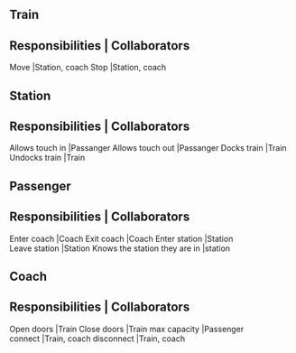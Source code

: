 Train
--------
Responsibilities | Collaborators
---------------------------------
Move						 |Station, coach
Stop						 |Station, coach
		
Station
-------
Responsibilities | Collaborators
--------------------------------
Allows touch in	 |Passanger
Allows touch out |Passanger
Docks train			 |Train
Undocks train		 |Train
								 
Passenger
---------
Responsibilities | Collaborators
--------------------------------
Enter coach			 |Coach
Exit coach			 |Coach
Enter station		 |Station						 
Leave station		 |Station
Knows the station they are in |station
								 								 
Coach
-----
Responsibilities | Collaborators
--------------------------------
Open doors			 |Train
Close doors			 |Train
max capacity     |Passenger						 
connect					 |Train, coach
disconnect			 |Train, coach
						